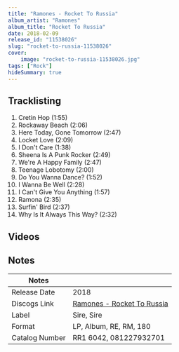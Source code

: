 ```yaml
---
title: "Ramones - Rocket To Russia"
album_artist: "Ramones"
album_title: "Rocket To Russia"
date: 2018-02-09
release_id: "11538026"
slug: "rocket-to-russia-11538026"
cover:
    image: "rocket-to-russia-11538026.jpg"
tags: ["Rock"]
hideSummary: true
---
```


## Tracklisting
1. Cretin Hop (1:55)
2. Rockaway Beach (2:06)
3. Here Today, Gone Tomorrow (2:47)
4. Locket Love (2:09)
5. I Don't Care (1:38)
6. Sheena Is A Punk Rocker (2:49)
7. We're A Happy Family (2:47)
8. Teenage Lobotomy (2:00)
9. Do You Wanna Dance? (1:52)
10. I Wanna Be Well (2:28)
11. I Can't Give You Anything (1:57)
12. Ramona (2:35)
13. Surfin' Bird (2:37)
14. Why Is It Always This Way? (2:32)

## Videos


## Notes

| Notes          |             |
| ---------------| ----------- |
| Release Date   | 2018 |
| Discogs Link   | [Ramones - Rocket To Russia](https://www.discogs.com/release/11538026) |
| Label          | Sire, Sire |
| Format         | LP, Album, RE, RM, 180 |
| Catalog Number | RR1 6042, 081227932701 |

